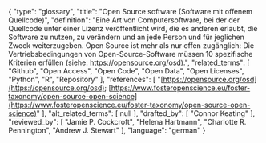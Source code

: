 {
    "type": "glossary",
    "title": "Open Source software (Software mit offenem Quellcode)",
    "definition": "Eine Art von Computersoftware, bei der der Quellcode unter einer Lizenz veröffentlicht wird, die es anderen erlaubt, die Software zu nutzen, zu verändern und an jede Person und für jeglichen Zweck weiterzugeben. Open Source ist mehr als nur offen zugänglich: Die Vertriebsbedingungen von Open-Source-Software müssen 10 spezifische Kriterien erfüllen (siehe: https://opensource.org/osd).",
    "related_terms": [
        "Github",
        "Open Access",
        "Open Code",
        "Open Data",
        "Open Licenses",
        "Python",
        "R",
        "Repository"
    ],
    "references": [
        "[https://opensource.org/osd](https://opensource.org/osd); [https://www.fosteropenscience.eu/foster-taxonomy/open-source-open-science](https://www.fosteropenscience.eu/foster-taxonomy/open-source-open-science)"
    ],
    "alt_related_terms": [
        null
    ],
    "drafted_by": [
        "Connor Keating"
    ],
    "reviewed_by": [
        "Jamie P. Cockcroft",
        "Helena Hartmann",
        "Charlotte R. Pennington",
        "Andrew J. Stewart"
    ],
    "language": "german"
}